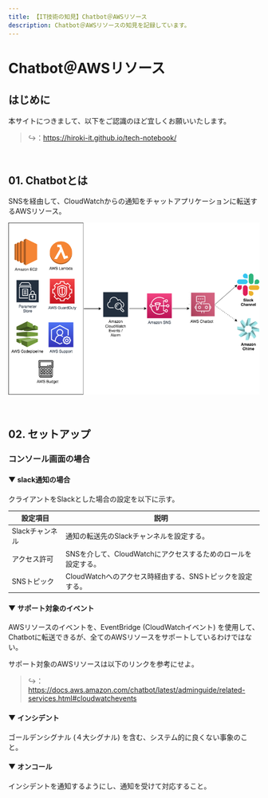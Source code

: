 ```yaml
---
title: 【IT技術の知見】Chatbot＠AWSリソース
description: Chatbot＠AWSリソースの知見を記録しています。
---
```


# Chatbot＠AWSリソース

## はじめに

本サイトにつきまして、以下をご認識のほど宜しくお願いいたします。

> ↪️：https://hiroki-it.github.io/tech-notebook/

<br>

## 01. Chatbotとは

SNSを経由して、CloudWatchからの通知をチャットアプリケーションに転送するAWSリソース。

![ChatbotとSNSの連携](https://raw.githubusercontent.com/hiroki-it/tech-notebook-images/master/images/ChatbotとSNSの連携.png)

<br>

## 02. セットアップ

### コンソール画面の場合

#### ▼ slack通知の場合

クライアントをSlackとした場合の設定を以下に示す。

| 設定項目        | 説明                                                          |
| --------------- | ------------------------------------------------------------- |
| Slackチャンネル | 通知の転送先のSlackチャンネルを設定する。                     |
| アクセス許可    | SNSを介して、CloudWatchにアクセスするためのロールを設定する。 |
| SNSトピック     | CloudWatchへのアクセス時経由する、SNSトピックを設定する。     |

#### ▼ サポート対象のイベント

AWSリソースのイベントを、EventBridge (CloudWatchイベント) を使用して、Chatbotに転送できるが、全てのAWSリソースをサポートしているわけではない。

サポート対象のAWSリソースは以下のリンクを参考にせよ。

> ↪️：https://docs.aws.amazon.com/chatbot/latest/adminguide/related-services.html#cloudwatchevents

#### ▼ インシデント

ゴールデンシグナル (４大シグナル) を含む、システム的に良くない事象のこと。

#### ▼ オンコール

インシデントを通知するようにし、通知を受けて対応すること。

<br>

